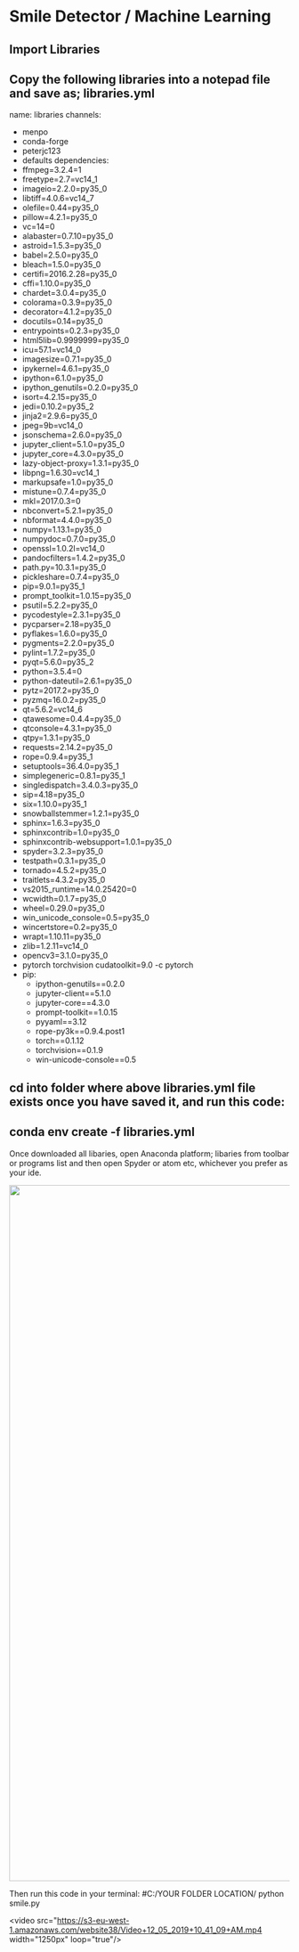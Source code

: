 # Smile Detector / Machine Learning

## Import Libraries

## Copy the following libraries into a notepad file and save as; libraries.yml

name: libraries
channels:
- menpo
- conda-forge
- peterjc123
- defaults
dependencies:
- ffmpeg=3.2.4=1
- freetype=2.7=vc14_1
- imageio=2.2.0=py35_0
- libtiff=4.0.6=vc14_7
- olefile=0.44=py35_0
- pillow=4.2.1=py35_0
- vc=14=0
- alabaster=0.7.10=py35_0
- astroid=1.5.3=py35_0
- babel=2.5.0=py35_0
- bleach=1.5.0=py35_0
- certifi=2016.2.28=py35_0
- cffi=1.10.0=py35_0
- chardet=3.0.4=py35_0
- colorama=0.3.9=py35_0
- decorator=4.1.2=py35_0
- docutils=0.14=py35_0
- entrypoints=0.2.3=py35_0
- html5lib=0.9999999=py35_0
- icu=57.1=vc14_0
- imagesize=0.7.1=py35_0
- ipykernel=4.6.1=py35_0
- ipython=6.1.0=py35_0
- ipython_genutils=0.2.0=py35_0
- isort=4.2.15=py35_0
- jedi=0.10.2=py35_2
- jinja2=2.9.6=py35_0
- jpeg=9b=vc14_0
- jsonschema=2.6.0=py35_0
- jupyter_client=5.1.0=py35_0
- jupyter_core=4.3.0=py35_0
- lazy-object-proxy=1.3.1=py35_0
- libpng=1.6.30=vc14_1
- markupsafe=1.0=py35_0
- mistune=0.7.4=py35_0
- mkl=2017.0.3=0
- nbconvert=5.2.1=py35_0
- nbformat=4.4.0=py35_0
- numpy=1.13.1=py35_0
- numpydoc=0.7.0=py35_0
- openssl=1.0.2l=vc14_0
- pandocfilters=1.4.2=py35_0
- path.py=10.3.1=py35_0
- pickleshare=0.7.4=py35_0
- pip=9.0.1=py35_1
- prompt_toolkit=1.0.15=py35_0
- psutil=5.2.2=py35_0
- pycodestyle=2.3.1=py35_0
- pycparser=2.18=py35_0
- pyflakes=1.6.0=py35_0
- pygments=2.2.0=py35_0
- pylint=1.7.2=py35_0
- pyqt=5.6.0=py35_2
- python=3.5.4=0
- python-dateutil=2.6.1=py35_0
- pytz=2017.2=py35_0
- pyzmq=16.0.2=py35_0
- qt=5.6.2=vc14_6
- qtawesome=0.4.4=py35_0
- qtconsole=4.3.1=py35_0
- qtpy=1.3.1=py35_0
- requests=2.14.2=py35_0
- rope=0.9.4=py35_1
- setuptools=36.4.0=py35_1
- simplegeneric=0.8.1=py35_1
- singledispatch=3.4.0.3=py35_0
- sip=4.18=py35_0
- six=1.10.0=py35_1
- snowballstemmer=1.2.1=py35_0
- sphinx=1.6.3=py35_0
- sphinxcontrib=1.0=py35_0
- sphinxcontrib-websupport=1.0.1=py35_0
- spyder=3.2.3=py35_0
- testpath=0.3.1=py35_0
- tornado=4.5.2=py35_0
- traitlets=4.3.2=py35_0
- vs2015_runtime=14.0.25420=0
- wcwidth=0.1.7=py35_0
- wheel=0.29.0=py35_0
- win_unicode_console=0.5=py35_0
- wincertstore=0.2=py35_0
- wrapt=1.10.11=py35_0
- zlib=1.2.11=vc14_0
- opencv3=3.1.0=py35_0
- pytorch torchvision cudatoolkit=9.0 -c pytorch
- pip:
  - ipython-genutils==0.2.0
  - jupyter-client==5.1.0
  - jupyter-core==4.3.0
  - prompt-toolkit==1.0.15
  - pyyaml==3.12
  - rope-py3k==0.9.4.post1
  - torch==0.1.12
  - torchvision==0.1.9
  - win-unicode-console==0.5


## cd into folder where above libraries.yml file exists once you have saved it, and run this code: 

## conda env create -f libraries.yml

Once downloaded all libaries, open Anaconda platform; libaries from toolbar or programs list and then open Spyder or atom etc, whichever you prefer as your ide.

<img src="https://s3-eu-west-1.amazonaws.com/website38/AnacondaCapture.png" width="1250px">

Then run this code in your terminal: #C:/YOUR FOLDER LOCATION/ python smile.py

<video src="https://s3-eu-west-1.amazonaws.com/website38/Video+12_05_2019+10_41_09+AM.mp4 width="1250px" loop="true"/>

